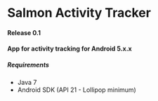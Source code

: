 # Salmon Activity Tracker
#### Release 0.1

#### App for activity tracking for Android 5.x.x 

##### Requirements
* Java 7
* Android SDK (API 21 - Lollipop minimum)


